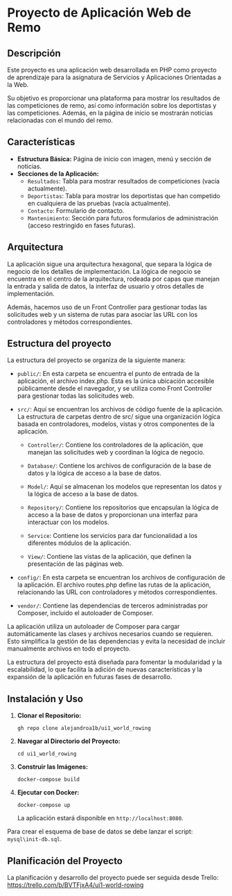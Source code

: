 # Proyecto de Aplicación Web de Remo

## Descripción

Este proyecto es una aplicación web desarrollada en PHP como proyecto de aprendizaje para la asignatura de Servicios y Aplicaciones Orientadas a la Web.

Su objetivo es proporcionar una plataforma para mostrar los resultados de las competiciones de remo, así como información sobre los deportistas y las competiciones. Además, en la página de inicio se mostrarán noticias relacionadas con el mundo del remo.

## Características

- **Estructura Básica:** Página de inicio con imagen, menú y sección de noticias.
- **Secciones de la Aplicación:**
    - `Resultados`: Tabla para mostrar resultados de competiciones (vacía actualmente).
    - `Deportistas`: Tabla para mostrar los deportistas que han competido en cualquiera de las pruebas (vacía actualmente).
    - `Contacto`: Formulario de contacto.
    - `Mantenimiento`: Sección para futuros formularios de administración (acceso restringido en fases futuras).

## Arquitectura

La aplicación sigue una arquitectura hexagonal, que separa la lógica de negocio de los detalles de implementación. La lógica de negocio se encuentra en el centro de la arquitectura, rodeada por capas que manejan la entrada y salida de datos, la interfaz de usuario y otros detalles de implementación.

Además, hacemos uso de un Front Controller para gestionar todas las solicitudes web y un sistema de rutas para asociar las URL con los controladores y métodos correspondientes.

## Estructura del proyecto

La estructura del proyecto se organiza de la siguiente manera:
- `public/`: En esta carpeta se encuentra el punto de entrada de la aplicación, el archivo index.php. Esta es la única ubicación accesible públicamente desde el navegador, y se utiliza como Front Controller para gestionar todas las solicitudes web.

- `src/`: Aquí se encuentran los archivos de código fuente de la aplicación. La estructura de carpetas dentro de src/ sigue una organización lógica basada en controladores, modelos, vistas y otros componentes de la aplicación.

  - `Controller/`: Contiene los controladores de la aplicación, que manejan las solicitudes web y coordinan la lógica de negocio.
  
  - `Database/`: Contiene los archivos de configuración de la base de datos y la lógica de acceso a la base de datos.

  - `Model/`: Aquí se almacenan los modelos que representan los datos y la lógica de acceso a la base de datos.

  - `Repository/`: Contiene los repositorios que encapsulan la lógica de acceso a la base de datos y proporcionan una interfaz para interactuar con los modelos.

  - `Service`: Contiene los servicios para dar funcionalidad a los diferentes módulos de la aplicación.

  - `View/`: Contiene las vistas de la aplicación, que definen la presentación de las páginas web.

- `config/`: En esta carpeta se encuentran los archivos de configuración de la aplicación. El archivo routes.php define las rutas de la aplicación, relacionando las URL con controladores y métodos correspondientes.

- `vendor/`: Contiene las dependencias de terceros administradas por Composer, incluido el autoloader de Composer.

La aplicación utiliza un autoloader de Composer para cargar automáticamente las clases y archivos necesarios cuando se requieren. Esto simplifica la gestión de las dependencias y evita la necesidad de incluir manualmente archivos en todo el proyecto.

La estructura del proyecto está diseñada para fomentar la modularidad y la escalabilidad, lo que facilita la adición de nuevas características y la expansión de la aplicación en futuras fases de desarrollo.


## Instalación y Uso


1. **Clonar el Repositorio:**
   
   `gh repo clone alejandroa1b/ui1_world_rowing`


2. **Navegar al Directorio del Proyecto:**

   `cd ui1_world_rowing`


3. **Construir las Imágenes:**

   `docker-compose build`


4. **Ejecutar con Docker:**

   `docker-compose up`

    La aplicación estará disponible en `http://localhost:8080`.

Para crear el esquema de base de datos se debe lanzar el script: `mysql\init-db.sql`.

## Planificación del Proyecto
La planificación y desarrollo del proyecto puede ser seguida desde Trello:
https://trello.com/b/BVTFjxA4/ui1-world-rowing
